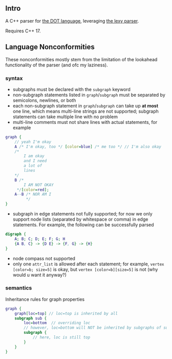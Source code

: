 ## Intro

A C++ parser for [the DOT language](https://graphviz.org/doc/info/lang.html), leveraging [the lexy parser](https://github.com/foonathan/lexy).

Requires C++ 17. 

## Language Nonconformities

These nonconformities mostly stem from the limitation of the lookahead functionality of the parser (and ofc my laziness).
### syntax
- subgraphs must be declared with the `subgraph` keyword
- non-subgraph statements listed in `graph`/`subgraph` must be separated by semicolons, newlines, or both
- each non-subgraph statement in `graph`/`subgraph` can take up **at most** one line, which means multi-line strings are not supported; subgraph statements can take multiple line with no problem
- multi-line comments must not share lines with actual statements, for example
```dot
graph {
    // yeah I'm okay
    A /* I'm okay, too */ [color=blue] /* me too */ // I'm also okay
    /*
        I am okay 
        and I need 
        a lot of
        lines
    */
    B /* 
        I AM NOT OKAY
     */[color=red]; 
    A--B /* NOR AM I
         */
}
```
- subgraph in edge statements not fully supported; for now we only support node lists (separated by whitespace or comma) in edge statements. For example, the following can be successfully parsed
```dot
digraph {
    A; B; C; D; E; F; G; H
    {A B, C} -> {D E} -> {F, G} -> {H}
}
```

- node compass not supported
- only one `attr_list` is allowed after each statement; for example, `vertex [color=b; size=5]` is okay, but `vertex [color=b][size=5]` is not (why would u want it anyway?)

### semantics
Inheritance rules for graph properties
```dot
graph {
    graph[loc=top] // loc=top is inherited by all
    subgraph sub {
        loc=bottom  // overriding loc 
        // however, loc=bottom will NOT be inherited by subgraphs of sub
        subgraph {
            // here, loc is still top
        }
    }
}
```